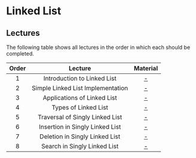 # Linked List

## Lectures

The following table shows all lectures in the order in which each should be completed.

| Order | Lecture | Material |
|:---:|:---:|:---:|
| 1 | Introduction to Linked List | [-]() |
| 2 | Simple Linked List Implementation | [-]() |
| 3 | Applications of Linked List | [-]() |
| 4 | Types of Linked List | [-]() |
| 5 | Traversal of Singly Linked List | [-]() |
| 6 | Insertion in Singly Linked List | [-]() |
| 7 | Deletion in Singly Linked List | [-]() |
| 8 | Search in Singly Linked List | [-]() |
<br>